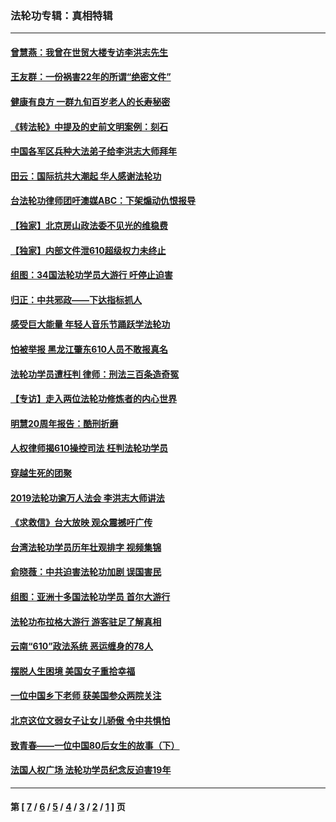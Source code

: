 ### 法轮功专辑：真相特辑
---
#### [曾慧燕：我曾在世贸大楼专访李洪志先生](../../pages/nf4389/n12898729.md?09170430) 
#### [王友群：一份祸害22年的所谓“绝密文件”](../../pages/nf4389/n12871750.md?09170430) 
#### [健康有良方 一群九旬百岁老人的长寿秘密](../../pages/nf4389/n12847475.md?09170430) 
#### [《转法轮》中提及的史前文明案例：刻石](../../pages/nf4389/n12758577.md?09170430) 
#### [中国各军区兵种大法弟子给李洪志大师拜年](../../pages/nf4389/n12750047.md?09170430) 
#### [田云：国际抗共大潮起 华人感谢法轮功](../../pages/nf4389/n12357708.md?09170430) 
#### [台法轮功律师团吁澳媒ABC：下架煽动仇恨报导](../../pages/nf4389/n12279917.md?09170430) 
#### [【独家】北京房山政法委不见光的维稳费](../../pages/nf4389/n12031979.md?09170430) 
#### [【独家】内部文件泄610超级权力未终止](../../pages/nf4389/n12023895.md?09170430) 
#### [组图：34国法轮功学员大游行 吁停止迫害](../../pages/nf4389/n11492658.md?09170430) 
#### [归正：中共邪政——下达指标抓人](../../pages/nf4389/n11474770.md?09170430) 
#### [感受巨大能量 年轻人音乐节踊跃学法轮功](../../pages/nf4389/n11441981.md?09170430) 
#### [怕被举报 黑龙江肇东610人员不敢报真名](../../pages/nf4389/n11436499.md?09170430) 
#### [法轮功学员遭枉判 律师：刑法三百条造奇冤](../../pages/nf4389/n11433943.md?09170430) 
#### [【专访】走入两位法轮功修炼者的内心世界](../../pages/nf4389/n11415623.md?09170430) 
#### [明慧20周年报告：酷刑折磨](../../pages/nf4389/n11387954.md?09170430) 
#### [人权律师揭610操控司法 枉判法轮功学员](../../pages/nf4389/n11313370.md?09170430) 
#### [穿越生死的团聚](../../pages/nf4389/n11258922.md?09170430) 
#### [2019法轮功逾万人法会 李洪志大师讲法](../../pages/nf4389/n11265303.md?09170430) 
#### [《求救信》台大放映 观众震撼吁广传](../../pages/nf4389/n10922251.md?09170430) 
#### [台湾法轮功学员历年壮观排字 视频集锦](../../pages/nf4389/n10878789.md?09170430) 
#### [俞晓薇：中共迫害法轮功加剧 误国害民](../../pages/nf4389/n10859260.md?09170430) 
#### [组图：亚洲十多国法轮功学员 首尔大游行](../../pages/nf4389/n10781149.md?09170430) 
#### [法轮功布拉格大游行 游客驻足了解真相](../../pages/nf4389/n10749360.md?09170430) 
#### [云南“610”政法系统 恶运缠身的78人](../../pages/nf4389/n10747534.md?09170430) 
#### [摆脱人生困境 美国女子重拾幸福](../../pages/nf4389/n10688678.md?09170430) 
#### [一位中国乡下老师 获美国参众两院关注](../../pages/nf4389/n10683927.md?09170430) 
#### [北京这位文弱女子让女儿骄傲 令中共惧怕](../../pages/nf4389/n10668341.md?09170430) 
#### [致青春——一位中国80后女生的故事（下）](../../pages/nf4389/n10642721.md?09170430) 
#### [法国人权广场 法轮功学员纪念反迫害19年](../../pages/nf4389/n10586601.md?09170430) 

---
#### 第 [ [7](./7.md?09170430) / [6](./6.md?09170430) / [5](./5.md?09170430) / [4](./4.md?09170430) / [3](./3.md?09170430) / [2](./2.md?09170430) / [1](./1.md?09170430) ] 页
